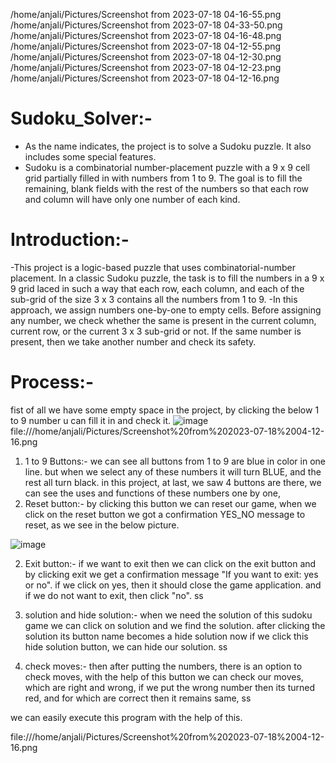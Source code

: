 /home/anjali/Pictures/Screenshot from 2023-07-18 04-16-55.png
/home/anjali/Pictures/Screenshot from 2023-07-18 04-33-50.png
/home/anjali/Pictures/Screenshot from 2023-07-18 04-16-48.png
/home/anjali/Pictures/Screenshot from 2023-07-18 04-12-55.png
/home/anjali/Pictures/Screenshot from 2023-07-18 04-12-30.png
/home/anjali/Pictures/Screenshot from 2023-07-18 04-12-23.png
/home/anjali/Pictures/Screenshot from 2023-07-18 04-12-16.png

# Sudoku_Solver:-
- As the name indicates, the project is to solve a Sudoku puzzle. It also includes some special features. 
- Sudoku is a combinatorial number-placement puzzle with a 9 x 9 cell grid partially filled in with numbers from 1 to 9. The goal is to fill the remaining, blank fields with the rest of the numbers so that each row and column will have only one number of each kind.

# Introduction:-
-This project is a logic-based puzzle that uses combinatorial-number placement. In a classic Sudoku puzzle, the task is to fill the numbers in a 9 x 9 grid laced in such a way that each row, each column, and each of the sub-grid of the size 3 x 3 contains all the numbers from 1 to 9.
-In this approach, we assign numbers one-by-one to empty cells. Before assigning any number, we check whether the same is present in the current column, current row, or the current 3 x 3 sub-grid or not. If the same number is present, then we take another number and check its safety.
# Process:-
fist of all we have some empty space in the project, by clicking the below 1 to 9 number u can fill it in and check it.
![image](https://github.com/AnjaliBharwani/Sudoku_Solver/assets/139613568/1edc5f98-f4fa-443b-ab19-99ce3e17054a)
file:///home/anjali/Pictures/Screenshot%20from%202023-07-18%2004-12-16.png
1. 1 to 9 Buttons:- we can see all buttons from 1 to 9 are blue in color in one line. but when we select any of these numbers it will turn BLUE, and the rest all turn black.
in this project, at last, we saw 4 buttons are there, we can see the uses and functions of these numbers one by one,
1. Reset button:- by clicking this button we can reset our game, when we click on the reset button we got a confirmation YES_NO message to reset, as we see in the below picture.

![image](https://github.com/AnjaliBharwani/Sudoku_Solver/assets/139613568/1edc5f98-f4fa-443b-ab19-99ce3e17054a)

2. Exit button:- if we want to exit then we can click on the exit button and by clicking exit we get a confirmation message "If you want to exit: yes or no". if we click on yes, then it should close the game application. and if we do not want to exit, then click "no".
ss

3. solution and hide solution:- when we need the solution of this sudoku game we can click on solution and we find the solution. after clicking the solution its button name becomes a hide solution now if we click this hide solution button, we can hide our solution.
ss

4. check moves:- then after putting the numbers, there is an option to check moves, with the help of this button we can check our moves, which are right and wrong, if we put the wrong number then its turned red, and for which are correct then it remains same, 
ss

we can easily execute this program with the help of this.

file:///home/anjali/Pictures/Screenshot%20from%202023-07-18%2004-12-16.png

